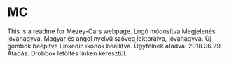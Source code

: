 # MC
This is a readme for Mezey-Cars webpage.
Logó módosítva
Megjelenés jóváhagyva.
Magyar és angol nyelvű szöveg lektorálva, jóváhagyva. 
Új gombok beépítve
Linkedin ikonok beállítva.
Ügyfélnek átadva: 2018.06.29.
Átadás: Drobbox letöltés linken keresztül.
